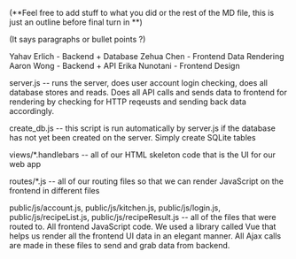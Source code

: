 (**Feel free to add stuff to what you did or the rest of the MD file, this is just an outline before final turn in **)

(It says paragraphs or bullet points ?)

Yahav Erlich - Backend + Database
Zehua Chen - Frontend Data Rendering
Aaron Wong - Backend + API
Erika Nunotani - Frontend Design

server.js -- runs the server, does user account login checking, does all database stores and reads. Does all API calls and sends data
             to frontend for rendering by checking for HTTP reqeusts and sending back data accordingly.
             
create_db.js -- this script is run automatically by server.js if the database has not yet been created on the server. 
                Simply create SQLite tables
                
views/*.handlebars -- all of our HTML skeleton code that is the UI for our web app

routes/*.js -- all of our routing files so that we can render JavaScript on the frontend in different files

public/js/account.js, 
public/js/kitchen.js, 
public/js/login.js, 
public/js/recipeList.js, 
public/js/recipeResult.js -- all of the files that were routed to. All frontend JavaScript code. We used a library called
                             Vue that helps us render all the frontend UI data in an elegant manner. All Ajax calls are made 
                             in these files to send and grab data from backend.
              
